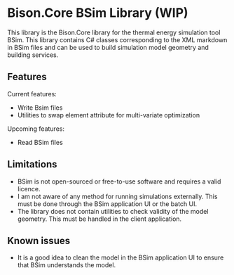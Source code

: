 # Bison.Core BSim Library (WIP)
This library is the Bison.Core library for the thermal energy simulation tool BSim. This library contains C# classes corresponding to the XML markdown in BSim files and can be used to build simulation model geometry and building services.

## Features
Current features:
- Write Bsim files
- Utilities to swap element attribute for multi-variate optimization

Upcoming features:
- Read BSim files

## Limitations
- BSim is not  open-sourced or free-to-use software and requires a valid licence. 
- I am not aware of any method for running simulations externally. This must be done through the BSim application UI or the batch UI. 
- The library does not contain utilities to check validity of the model geometry. This must be handled in the client application.

## Known issues
- It is a good idea to clean the model in the BSim application UI to ensure that BSim understands the model. 
